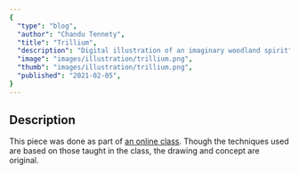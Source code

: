 ```yaml
---
{
  "type": "blog",
  "author": "Chandu Tennety",
  "title": "Trillium",
  "description": "Digital illustration of an imaginary woodland spirit",
  "image": "images/illustration/trillium.png",
  "thumb": "images/illustration/trillium.png",
  "published": "2021-02-05",
}
---
```


## Description

This piece was done as part of [an online class](https://www.udemy.com/course/master-painting-light-and-color-amateur-to-advanced/). Though the techniques used are based on those taught in the class, the drawing and concept are original.
